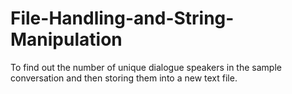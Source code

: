 # File-Handling-and-String-Manipulation
To find out the number of unique dialogue speakers in the sample conversation and then storing them into a new text file.
